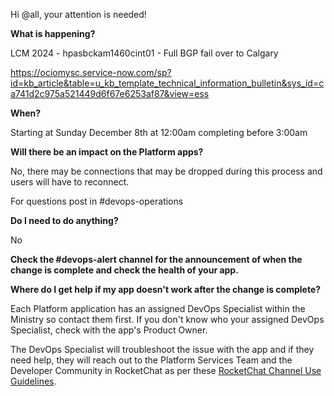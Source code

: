 Hi @all, your attention is needed! 

**What is happening?**

LCM 2024 - hpasbckam1460cint01 - Full BGP fail over to Calgary

<https://ociomysc.service-now.com/sp?id=kb_article&table=u_kb_template_technical_information_bulletin&sys_id=ca741d2c975a521449d6f67e6253af87&view=ess>

**When?**

Starting at Sunday December 8th at 12:00am completing before 3:00am

**Will there be an impact on the Platform apps?**

No, there may be connections that may be dropped during this process and users will have to reconnect.

For questions post in #devops-operations

**Do I need to do anything?**

No

**Check the #devops-alert channel for the announcement of when the change is complete and check the health of your app.**

**Where do I get help if my app doesn't work after the change is complete?**

Each Platform application has an assigned DevOps Specialist within the Ministry so contact them first. If you don't know who your assigned DevOps Specialist, check with the app's Product Owner.

The DevOps Specialist will troubleshoot the issue with the app and if they need help, they will reach out to the Platform Services Team and the Developer Community in RocketChat as per these [RocketChat Channel Use Guidelines](https://developer.gov.bc.ca/docs/default/component/bc-developer-guide/rocketchat/rocketchat-channel-descriptions/).
